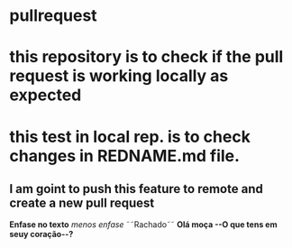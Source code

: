 # pullrequest
# this repository is to check if the pull request is working locally as expected

# this test in local rep. is to check changes in REDNAME.md file.

## I am goint to push this feature to remote and create a new pull request
**Enfase  no texto**
*menos enfase*
˜˜Rachado˜˜
**Olá moça --O que tens em seuy coração--?**
